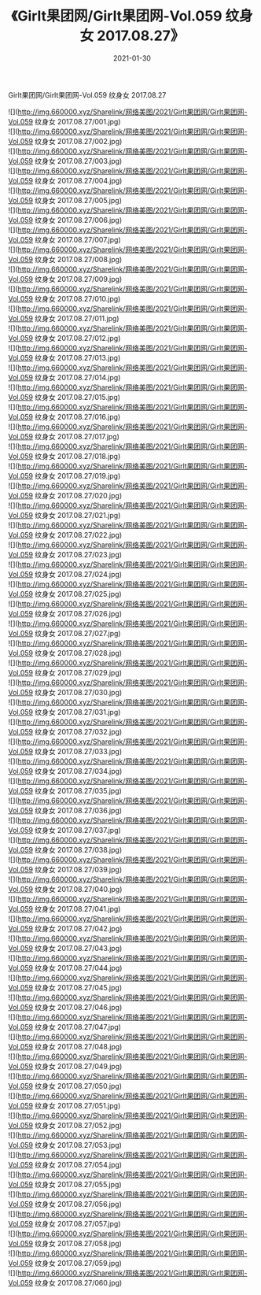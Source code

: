 ﻿---
layout: post
title:  《Girlt果团网/Girlt果团网-Vol.059 纹身女 2017.08.27》
date:   2021-01-30
img: http://img.660000.xyz/Sharelink/网络美图/2021/Girlt果团网/Girlt果团网-Vol.059 纹身女 2017.08.27/000.jpg
categories: [美女, 清纯, 唯美]
---

Girlt果团网/Girlt果团网-Vol.059 纹身女 2017.08.27

 ![](http://img.660000.xyz/Sharelink/网络美图/2021/Girlt果团网/Girlt果团网-Vol.059 纹身女 2017.08.27/001.jpg) <br>![](http://img.660000.xyz/Sharelink/网络美图/2021/Girlt果团网/Girlt果团网-Vol.059 纹身女 2017.08.27/002.jpg) <br>![](http://img.660000.xyz/Sharelink/网络美图/2021/Girlt果团网/Girlt果团网-Vol.059 纹身女 2017.08.27/003.jpg) <br>![](http://img.660000.xyz/Sharelink/网络美图/2021/Girlt果团网/Girlt果团网-Vol.059 纹身女 2017.08.27/004.jpg) <br>![](http://img.660000.xyz/Sharelink/网络美图/2021/Girlt果团网/Girlt果团网-Vol.059 纹身女 2017.08.27/005.jpg) <br>![](http://img.660000.xyz/Sharelink/网络美图/2021/Girlt果团网/Girlt果团网-Vol.059 纹身女 2017.08.27/006.jpg) <br>![](http://img.660000.xyz/Sharelink/网络美图/2021/Girlt果团网/Girlt果团网-Vol.059 纹身女 2017.08.27/007.jpg) <br>![](http://img.660000.xyz/Sharelink/网络美图/2021/Girlt果团网/Girlt果团网-Vol.059 纹身女 2017.08.27/008.jpg) <br>![](http://img.660000.xyz/Sharelink/网络美图/2021/Girlt果团网/Girlt果团网-Vol.059 纹身女 2017.08.27/009.jpg) <br>![](http://img.660000.xyz/Sharelink/网络美图/2021/Girlt果团网/Girlt果团网-Vol.059 纹身女 2017.08.27/010.jpg) <br>![](http://img.660000.xyz/Sharelink/网络美图/2021/Girlt果团网/Girlt果团网-Vol.059 纹身女 2017.08.27/011.jpg) <br>![](http://img.660000.xyz/Sharelink/网络美图/2021/Girlt果团网/Girlt果团网-Vol.059 纹身女 2017.08.27/012.jpg) <br>![](http://img.660000.xyz/Sharelink/网络美图/2021/Girlt果团网/Girlt果团网-Vol.059 纹身女 2017.08.27/013.jpg) <br>![](http://img.660000.xyz/Sharelink/网络美图/2021/Girlt果团网/Girlt果团网-Vol.059 纹身女 2017.08.27/014.jpg) <br>![](http://img.660000.xyz/Sharelink/网络美图/2021/Girlt果团网/Girlt果团网-Vol.059 纹身女 2017.08.27/015.jpg) <br>![](http://img.660000.xyz/Sharelink/网络美图/2021/Girlt果团网/Girlt果团网-Vol.059 纹身女 2017.08.27/016.jpg) <br>![](http://img.660000.xyz/Sharelink/网络美图/2021/Girlt果团网/Girlt果团网-Vol.059 纹身女 2017.08.27/017.jpg) <br>![](http://img.660000.xyz/Sharelink/网络美图/2021/Girlt果团网/Girlt果团网-Vol.059 纹身女 2017.08.27/018.jpg) <br>![](http://img.660000.xyz/Sharelink/网络美图/2021/Girlt果团网/Girlt果团网-Vol.059 纹身女 2017.08.27/019.jpg) <br>![](http://img.660000.xyz/Sharelink/网络美图/2021/Girlt果团网/Girlt果团网-Vol.059 纹身女 2017.08.27/020.jpg) <br>![](http://img.660000.xyz/Sharelink/网络美图/2021/Girlt果团网/Girlt果团网-Vol.059 纹身女 2017.08.27/021.jpg) <br>![](http://img.660000.xyz/Sharelink/网络美图/2021/Girlt果团网/Girlt果团网-Vol.059 纹身女 2017.08.27/022.jpg) <br>![](http://img.660000.xyz/Sharelink/网络美图/2021/Girlt果团网/Girlt果团网-Vol.059 纹身女 2017.08.27/023.jpg) <br>![](http://img.660000.xyz/Sharelink/网络美图/2021/Girlt果团网/Girlt果团网-Vol.059 纹身女 2017.08.27/024.jpg) <br>![](http://img.660000.xyz/Sharelink/网络美图/2021/Girlt果团网/Girlt果团网-Vol.059 纹身女 2017.08.27/025.jpg) <br>![](http://img.660000.xyz/Sharelink/网络美图/2021/Girlt果团网/Girlt果团网-Vol.059 纹身女 2017.08.27/026.jpg) <br>![](http://img.660000.xyz/Sharelink/网络美图/2021/Girlt果团网/Girlt果团网-Vol.059 纹身女 2017.08.27/027.jpg) <br>![](http://img.660000.xyz/Sharelink/网络美图/2021/Girlt果团网/Girlt果团网-Vol.059 纹身女 2017.08.27/028.jpg) <br>![](http://img.660000.xyz/Sharelink/网络美图/2021/Girlt果团网/Girlt果团网-Vol.059 纹身女 2017.08.27/029.jpg) <br>![](http://img.660000.xyz/Sharelink/网络美图/2021/Girlt果团网/Girlt果团网-Vol.059 纹身女 2017.08.27/030.jpg) <br>![](http://img.660000.xyz/Sharelink/网络美图/2021/Girlt果团网/Girlt果团网-Vol.059 纹身女 2017.08.27/031.jpg) <br>![](http://img.660000.xyz/Sharelink/网络美图/2021/Girlt果团网/Girlt果团网-Vol.059 纹身女 2017.08.27/032.jpg) <br>![](http://img.660000.xyz/Sharelink/网络美图/2021/Girlt果团网/Girlt果团网-Vol.059 纹身女 2017.08.27/033.jpg) <br>![](http://img.660000.xyz/Sharelink/网络美图/2021/Girlt果团网/Girlt果团网-Vol.059 纹身女 2017.08.27/034.jpg) <br>![](http://img.660000.xyz/Sharelink/网络美图/2021/Girlt果团网/Girlt果团网-Vol.059 纹身女 2017.08.27/035.jpg) <br>![](http://img.660000.xyz/Sharelink/网络美图/2021/Girlt果团网/Girlt果团网-Vol.059 纹身女 2017.08.27/036.jpg) <br>![](http://img.660000.xyz/Sharelink/网络美图/2021/Girlt果团网/Girlt果团网-Vol.059 纹身女 2017.08.27/037.jpg) <br>![](http://img.660000.xyz/Sharelink/网络美图/2021/Girlt果团网/Girlt果团网-Vol.059 纹身女 2017.08.27/038.jpg) <br>![](http://img.660000.xyz/Sharelink/网络美图/2021/Girlt果团网/Girlt果团网-Vol.059 纹身女 2017.08.27/039.jpg) <br>![](http://img.660000.xyz/Sharelink/网络美图/2021/Girlt果团网/Girlt果团网-Vol.059 纹身女 2017.08.27/040.jpg) <br>![](http://img.660000.xyz/Sharelink/网络美图/2021/Girlt果团网/Girlt果团网-Vol.059 纹身女 2017.08.27/041.jpg) <br>![](http://img.660000.xyz/Sharelink/网络美图/2021/Girlt果团网/Girlt果团网-Vol.059 纹身女 2017.08.27/042.jpg) <br>![](http://img.660000.xyz/Sharelink/网络美图/2021/Girlt果团网/Girlt果团网-Vol.059 纹身女 2017.08.27/043.jpg) <br>![](http://img.660000.xyz/Sharelink/网络美图/2021/Girlt果团网/Girlt果团网-Vol.059 纹身女 2017.08.27/044.jpg) <br>![](http://img.660000.xyz/Sharelink/网络美图/2021/Girlt果团网/Girlt果团网-Vol.059 纹身女 2017.08.27/045.jpg) <br>![](http://img.660000.xyz/Sharelink/网络美图/2021/Girlt果团网/Girlt果团网-Vol.059 纹身女 2017.08.27/046.jpg) <br>![](http://img.660000.xyz/Sharelink/网络美图/2021/Girlt果团网/Girlt果团网-Vol.059 纹身女 2017.08.27/047.jpg) <br>![](http://img.660000.xyz/Sharelink/网络美图/2021/Girlt果团网/Girlt果团网-Vol.059 纹身女 2017.08.27/048.jpg) <br>![](http://img.660000.xyz/Sharelink/网络美图/2021/Girlt果团网/Girlt果团网-Vol.059 纹身女 2017.08.27/049.jpg) <br>![](http://img.660000.xyz/Sharelink/网络美图/2021/Girlt果团网/Girlt果团网-Vol.059 纹身女 2017.08.27/050.jpg) <br>![](http://img.660000.xyz/Sharelink/网络美图/2021/Girlt果团网/Girlt果团网-Vol.059 纹身女 2017.08.27/051.jpg) <br>![](http://img.660000.xyz/Sharelink/网络美图/2021/Girlt果团网/Girlt果团网-Vol.059 纹身女 2017.08.27/052.jpg) <br>![](http://img.660000.xyz/Sharelink/网络美图/2021/Girlt果团网/Girlt果团网-Vol.059 纹身女 2017.08.27/053.jpg) <br>![](http://img.660000.xyz/Sharelink/网络美图/2021/Girlt果团网/Girlt果团网-Vol.059 纹身女 2017.08.27/054.jpg) <br>![](http://img.660000.xyz/Sharelink/网络美图/2021/Girlt果团网/Girlt果团网-Vol.059 纹身女 2017.08.27/055.jpg) <br>![](http://img.660000.xyz/Sharelink/网络美图/2021/Girlt果团网/Girlt果团网-Vol.059 纹身女 2017.08.27/056.jpg) <br>![](http://img.660000.xyz/Sharelink/网络美图/2021/Girlt果团网/Girlt果团网-Vol.059 纹身女 2017.08.27/057.jpg) <br>![](http://img.660000.xyz/Sharelink/网络美图/2021/Girlt果团网/Girlt果团网-Vol.059 纹身女 2017.08.27/058.jpg) <br>![](http://img.660000.xyz/Sharelink/网络美图/2021/Girlt果团网/Girlt果团网-Vol.059 纹身女 2017.08.27/059.jpg) <br>![](http://img.660000.xyz/Sharelink/网络美图/2021/Girlt果团网/Girlt果团网-Vol.059 纹身女 2017.08.27/060.jpg) <br>